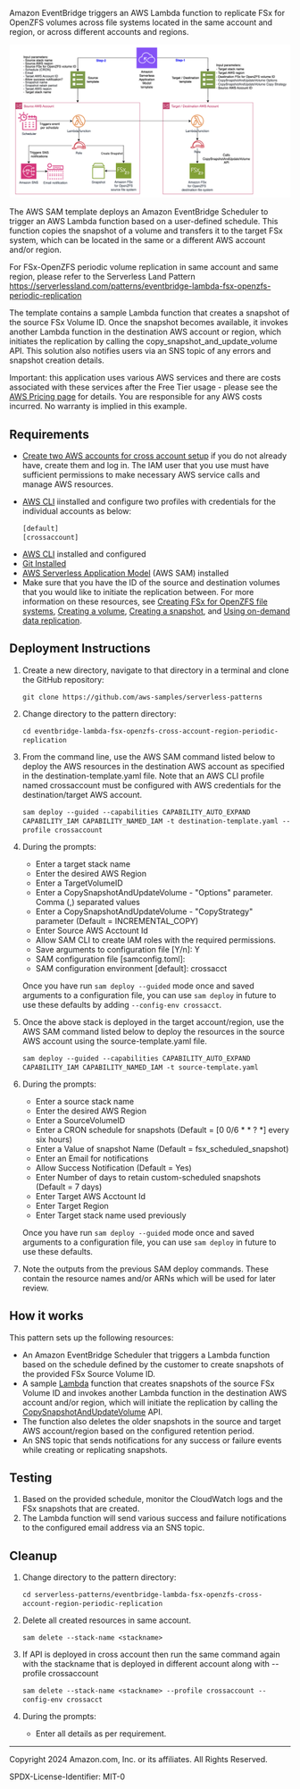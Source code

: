 Amazon EventBridge triggers an AWS Lambda function to replicate FSx for OpenZFS volumes across file systems located in the same account and region, or across different accounts and regions.

![Architecture diagram](./ArchDiagram.png)

The AWS SAM template deploys an Amazon EventBridge Scheduler to trigger an AWS Lambda function based on a user-defined schedule. This function copies the snapshot of a volume and transfers it to the target FSx system, which can be located in the same or a different AWS account and/or region.

For FSx-OpenZFS periodic volume replication in same account and same region, please refer to the Serverless Land Pattern <https://serverlessland.com/patterns/eventbridge-lambda-fsx-openzfs-periodic-replication>

The template contains a sample Lambda function that creates a snapshot of the source FSx Volume ID. Once the snapshot becomes available, it invokes another Lambda function in the destination AWS account or region, which initiates the replication by calling the copy_snapshot_and_update_volume API. This solution also notifies users via an SNS topic of any errors and snapshot creation details.

Important: this application uses various AWS services and there are costs associated with these services after the Free Tier usage - please see the [AWS Pricing page](https://aws.amazon.com/pricing/) for details. You are responsible for any AWS costs incurred. No warranty is implied in this example.

## Requirements

* [Create two AWS accounts for cross account setup](https://portal.aws.amazon.com/gp/aws/developer/registration/index.html) if you do not already have, create them and log in. The IAM user that you use must have sufficient permissions to make necessary AWS service calls and manage AWS resources.

* [AWS CLI](https://docs.aws.amazon.com/cli/latest/userguide/install-cliv2.html) iinstalled and configure two profiles with credentials for the individual accounts as below:

    ```
    [default]
    [crossaccount]
    ```


- [AWS CLI](https://docs.aws.amazon.com/cli/latest/userguide/install-cliv2.html) installed and configured
- [Git Installed](https://git-scm.com/book/en/v2/Getting-Started-Installing-Git)
- [AWS Serverless Application Model](https://docs.aws.amazon.com/serverless-application-model/latest/developerguide/serverless-sam-cli-install.html) (AWS SAM) installed
- Make sure that you have the ID of the source and destination volumes that you would like to initiate the replication between. For more information on these resources, see [Creating FSx for OpenZFS file systems](https://docs.aws.amazon.com/fsx/latest/OpenZFSGuide/creating-file-systems.html), [Creating a volume](https://docs.aws.amazon.com/fsx/latest/OpenZFSGuide/creating-volumes.html), [Creating a snapshot](https://docs.aws.amazon.com/fsx/latest/OpenZFSGuide/snapshots-openzfs.html#creating-snapshots), and [Using on-demand data replication](https://docs.aws.amazon.com/fsx/latest/OpenZFSGuide/on-demand-replication.html#how-to-use-data-replication).

## Deployment Instructions

1. Create a new directory, navigate to that directory in a terminal and clone the GitHub repository:
   ```
   git clone https://github.com/aws-samples/serverless-patterns
   ```
2. Change directory to the pattern directory:
   ```
   cd eventbridge-lambda-fsx-openzfs-cross-account-region-periodic-replication
   ```
3. From the command line, use the AWS SAM command listed below to deploy the AWS resources in the destination AWS account as specified in the destination-template.yaml file. Note that an AWS CLI profile named crossaccount must be configured with AWS credentials for the destination/target AWS account.
   ```
   sam deploy --guided --capabilities CAPABILITY_AUTO_EXPAND CAPABILITY_IAM CAPABILITY_NAMED_IAM -t destination-template.yaml --profile crossaccount
   ```
4. During the prompts:

   - Enter a target stack name
   - Enter the desired AWS Region
   - Enter a TargetVolumeID
   - Enter a CopySnapshotAndUpdateVolume - "Options" parameter. Comma (,) separated values
   - Enter a CopySnapshotAndUpdateVolume - "CopyStrategy" parameter (Default = INCREMENTAL_COPY)
   - Enter Source AWS Acctount Id
   - Allow SAM CLI to create IAM roles with the required permissions.
   - Save arguments to configuration file [Y/n]: Y
   - SAM configuration file [samconfig.toml]:
   - SAM configuration environment [default]: crossacct

   Once you have run `sam deploy --guided` mode once and saved arguments to a configuration file, you can use `sam deploy` in future to use these defaults by adding `--config-env crossacct`.


5. Once the above stack is deployed in the target account/region, use the AWS SAM command listed below to deploy the resources in the source AWS account using the source-template.yaml file.
   ```
   sam deploy --guided --capabilities CAPABILITY_AUTO_EXPAND CAPABILITY_IAM CAPABILITY_NAMED_IAM -t source-template.yaml
   ```
6. During the prompts:

   - Enter a source stack name
   - Enter the desired AWS Region
   - Enter a SourceVolumeID
   - Enter a CRON schedule for snapshots (Default = [0 0/6 * * ? *] every six hours)
   - Enter a Value of snapshot Name (Default = fsx_scheduled_snapshot)
   - Enter an Email for notifications
   - Allow Success Notification (Default = Yes)
   - Enter Number of days to retain custom-scheduled snapshots (Default = 7 days)
   - Enter Target AWS Acctount Id
   - Enter Target Region
   - Enter Target stack name used previously

   Once you have run `sam deploy --guided` mode once and saved arguments to a configuration file, you can use `sam deploy` in future to use these defaults.

7. Note the outputs from the previous SAM deploy commands. These contain the resource names and/or ARNs which will be used for later review.

## How it works

This pattern sets up the following resources:

- An Amazon EventBridge Scheduler that triggers a Lambda function based on the schedule defined by the customer to create snapshots of the provided FSx Source Volume ID.
- A sample [Lambda](https://docs.aws.amazon.com/lambda/latest/dg/welcome.html) function that creates snapshots of the source FSx Volume ID and invokes another Lambda function in the destination AWS account and/or region, which will initiate the replication by calling the [CopySnapshotAndUpdateVolume](https://docs.aws.amazon.com/fsx/latest/APIReference/API_CopySnapshotAndUpdateVolume.html) API.
- The function also deletes the older snapshots in the source and target AWS account/region based on the configured retention period.
- An SNS topic that sends notifications for any success or failure events while creating or replicating snapshots.

## Testing

1. Based on the provided schedule, monitor the CloudWatch logs and the FSx snapshots that are created.
2. The Lambda function will send various success and failure notifications to the configured email address via an SNS topic.


## Cleanup

 
1. Change directory to the pattern directory:
    ```
    cd serverless-patterns/eventbridge-lambda-fsx-openzfs-cross-account-region-periodic-replication
    ```
2. Delete all created resources in same account.
    ```
    sam delete --stack-name <stackname>
    ```
    
3. If API is deployed in cross account then run the same command again with the stackname that is deployed in different account along with --profile crossaccount
    ```
    sam delete --stack-name <stackname> --profile crossaccount --config-env crossacct
   ``````
3. During the prompts:
    * Enter all details as per requirement.

---

Copyright 2024 Amazon.com, Inc. or its affiliates. All Rights Reserved.

SPDX-License-Identifier: MIT-0


